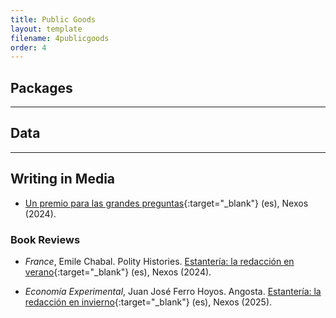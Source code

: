 ```yaml
---
title: Public Goods
layout: template
filename: 4publicgoods
order: 4
--- 
```


## Packages


---

## Data


---

## Writing in Media 

- [Un premio para las grandes preguntas](https://redaccion.nexos.com.mx/un-premio-para-las-grandes-preguntas/){:target="_blank"} (es), Nexos (2024).

### Book Reviews

- *France*, Emile Chabal. Polity Histories. [Estantería: la redacción en verano](https://redaccion.nexos.com.mx/estanteria-la-redaccion-en-verano/){:target="_blank"} (es), Nexos (2024).

- *Economía Experimental*, Juan José Ferro Hoyos. Angosta. [Estantería: la redacción en invierno](){:target="_blank"} (es), Nexos (2025).

